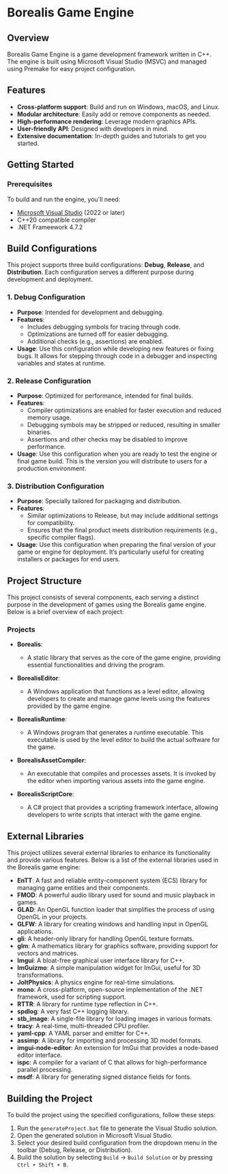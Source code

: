 # Borealis Game Engine

## Overview

Borealis Game Engine is a game development framework written in C++. The engine is built using Microsoft Visual Studio (MSVC) and managed using Premake for easy project configuration.

## Features

- **Cross-platform support**: Build and run on Windows, macOS, and Linux.
- **Modular architecture**: Easily add or remove components as needed.
- **High-performance rendering**: Leverage modern graphics APIs.
- **User-friendly API**: Designed with developers in mind.
- **Extensive documentation**: In-depth guides and tutorials to get you started.

## Getting Started

### Prerequisites

To build and run the engine, you'll need:

- [Microsoft Visual Studio](https://visualstudio.microsoft.com/) (2022 or later)
- C++20 compatible compiler
- .NET Frameework 4.7.2

## Build Configurations

This project supports three build configurations: **Debug**, **Release**, and **Distribution**. Each configuration serves a different purpose during development and deployment.

### 1. Debug Configuration

- **Purpose**: Intended for development and debugging.
- **Features**:
  - Includes debugging symbols for tracing through code.
  - Optimizations are turned off for easier debugging.
  - Additional checks (e.g., assertions) are enabled.
- **Usage**: Use this configuration while developing new features or fixing bugs. It allows for stepping through code in a debugger and inspecting variables and states at runtime.

### 2. Release Configuration

- **Purpose**: Optimized for performance, intended for final builds.
- **Features**:
  - Compiler optimizations are enabled for faster execution and reduced memory usage.
  - Debugging symbols may be stripped or reduced, resulting in smaller binaries.
  - Assertions and other checks may be disabled to improve performance.
- **Usage**: Use this configuration when you are ready to test the engine or final game build. This is the version you will distribute to users for a production environment.

### 3. Distribution Configuration

- **Purpose**: Specially tailored for packaging and distribution.
- **Features**:
  - Similar optimizations to Release, but may include additional settings for compatibility.
  - Ensures that the final product meets distribution requirements (e.g., specific compiler flags).
- **Usage**: Use this configuration when preparing the final version of your game or engine for deployment. It’s particularly useful for creating installers or packages for end users.

## Project Structure

This project consists of several components, each serving a distinct purpose in the development of games using the Borealis game engine. Below is a brief overview of each project:

### Projects

- **Borealis**: 
  - A static library that serves as the core of the game engine, providing essential functionalities and driving the program.

- **BorealisEditor**: 
  - A Windows application that functions as a level editor, allowing developers to create and manage game levels using the features provided by the game engine.

- **BorealisRuntime**: 
  - A Windows program that generates a runtime executable. This executable is used by the level editor to build the actual software for the game.

- **BorealisAssetCompiler**: 
  - An executable that compiles and processes assets. It is invoked by the editor when importing various assets into the game engine.

- **BorealisScriptCore**: 
  - A C# project that provides a scripting framework interface, allowing developers to write scripts that interact with the game engine.

## External Libraries

This project utilizes several external libraries to enhance its functionality and provide various features. Below is a list of the external libraries used in the Borealis game engine:

- **EnTT**: A fast and reliable entity-component system (ECS) library for managing game entities and their components.
- **FMOD**: A powerful audio library used for sound and music playback in games.
- **GLAD**: An OpenGL function loader that simplifies the process of using OpenGL in your projects.
- **GLFW**: A library for creating windows and handling input in OpenGL applications.
- **gli**: A header-only library for handling OpenGL texture formats.
- **glm**: A mathematics library for graphics software, providing support for vectors and matrices.
- **Imgui**: A bloat-free graphical user interface library for C++.
- **ImGuizmo**: A simple manipulation widget for ImGui, useful for 3D transformations.
- **JoltPhysics**: A physics engine for real-time simulations.
- **mono**: A cross-platform, open-source implementation of the .NET framework, used for scripting support.
- **RTTR**: A library for runtime type reflection in C++.
- **spdlog**: A very fast C++ logging library.
- **stb_image**: A single-file library for loading images in various formats.
- **tracy**: A real-time, multi-threaded CPU profiler.
- **yaml-cpp**: A YAML parser and emitter for C++.
- **assimp**: A library for importing and processing 3D model formats.
- **imgui-node-editor**: An extension for ImGui that provides a node-based editor interface.
- **ispc**: A compiler for a variant of C that allows for high-performance parallel processing.
- **msdf**: A library for generating signed distance fields for fonts.

## Building the Project

To build the project using the specified configurations, follow these steps:

1. Run the `generateProject.bat` file to generate the Visual Studio solution.
2. Open the generated solution in Microsoft Visual Studio.
3. Select your desired build configuration from the dropdown menu in the toolbar (Debug, Release, or Distribution).
4. Build the solution by selecting `Build` -> `Build Solution` or by pressing `Ctrl + Shift + B`.


